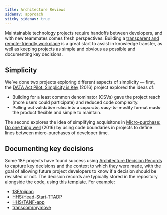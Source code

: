 ```yaml
---
title: Architecture Reviews
sidenav: approach
sticky_sidenav: true
---
```


Maintainable technology projects require handoffs between developers, and with new teammates comes fresh perspectives. Building a [transparent and remote-friendly
workplace](https://18f.gsa.gov/2015/10/15/best-practices-for-distributed-teams/) is a great start to assist in knowledge transfer, as well as keeping projects as simple and obvious as possible and documenting key decisions. 

## Simplicity

We’ve done two projects exploring different aspects of simplicity — first, the [DATA Act Pilot: Simplicity is Key]({{site.baseurl}}/architecture-reviews/data-act-pilot) (2016) project explored the ideas of:

- Building for a least common denominator (CSVs) gave the project reach (more users could participate) and reduced code complexity. 
- Pulling out validation rules into a separate, easy-to-modify format made the product flexible and simple to maintain. 

The second explores the idea of simplifying acquisitons in [Micro-purchase: Do one thing well]({{site.baseurl}}/architecture-reviews/micro-purchase) (2016) by using code boundaries in projects to define lines between micro-purchases of developer time. 

## Documenting key decisions

Some 18F projects have found success using [Architecture Decision Records](https://adr.github.io/) to capture key decisions and the context to which they were made, with the goal of allowing future project developers to know if a decision should be revisited or not. The decision records are typically stored in the repository alongside the code, using [this template](https://github.com/joelparkerhenderson/architecture_decision_record/blob/master/adr_template_by_michael_nygard.md). For example:

- [18F/piipan](https://github.com/18F/piipan/tree/main/docs/adr)
- [HHS/Head-Start-TTADP](https://github.com/HHS/Head-Start-TTADP/tree/main/docs/adr)
- [HHS/TANF-app](https://github.com/HHS/TANF-app/tree/main/docs/Architecture%20Decision%20Record)
- [transcom/mymove](https://github.com/transcom/mymove/tree/master/docs/adr)
